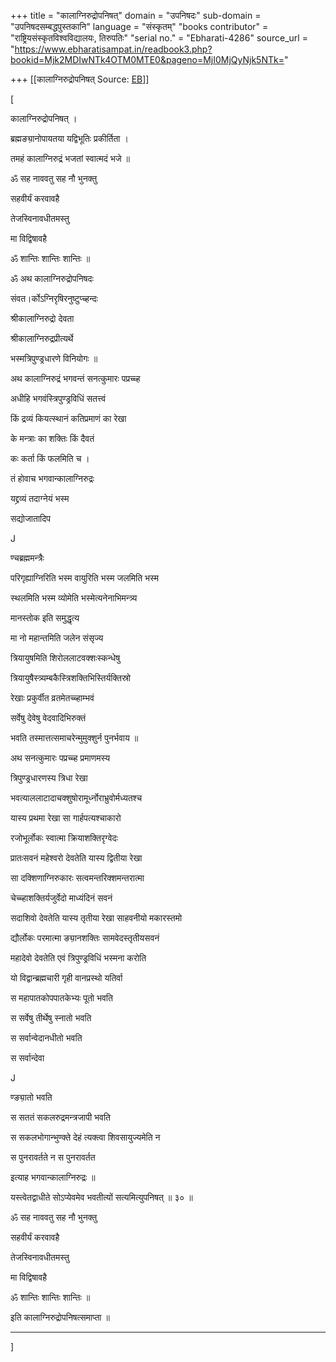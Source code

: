 +++
title = "कालाग्निरुद्रोपनिषत्"
domain = "उपनिषदः"
sub-domain = "उपनिषदसम्बद्धपुस्तकानि"
language = "संस्कृतम्"
"books contributor" = "राष्ट्रियसंस्कृतविश्वविद्यालयः, तिरुपतिः"
"serial no." = "Ebharati-4286"
source_url = "https://www.ebharatisampat.in/readbook3.php?bookid=Mjk2MDIwNTk4OTM0MTE0&pageno=MjI0MjQyNjk5NTk="

+++
[[कालाग्निरुद्रोपनिषत्	Source: [EB](https://www.ebharatisampat.in/readbook3.php?bookid=Mjk2MDIwNTk4OTM0MTE0&pageno=MjI0MjQyNjk5NTk=)]]

\[







कालाग्निरुद्रोपनिषत् ।



ब्रह्मङ्य़ानोपायतया यद्विभूतिः प्रकीर्तिता ।

तमहं कालाग्निरुद्रं भजतां स्वात्मदं भजे ॥



ॐ सह नाववतु सह नौ भुनक्तु

सहवीर्यं करवावहै

तेजस्विनावधीतमस्तु

मा विद्विषावहै

ॐ शान्तिः शान्तिः शान्तिः ॥



ॐ अथ कालाग्निरुद्रोपनिषदः

संवत।र्कोऽग्निरृषिरनुष्टुप्च्हन्दः

श्रीकालाग्निरुद्रो देवता

श्रीकालाग्निरुद्रप्रीत्यर्थे

भस्मत्रिपुण्ड्रधारणे विनियोगः ॥

अथ कालाग्निरुद्रं भगवन्तं सनत्कुमारः पप्रच्च्ह

अधीहि भगवंस्त्रिपुण्ड्रविधिं सतत्त्वं

किं द्रव्यं कियत्स्थानं कतिप्रमाणं का रेखा

के मन्त्राः का शक्तिः किं दैवतं

कः कर्ता किं फलमिति च ।

तं होवाच भगवान्कालाग्निरुद्रः

यद्द्रव्यं तदाग्नेयं भस्म

सद्योजातादिप

J

ण्चब्रह्ममन्त्रैः

परिगृह्याग्निरिति भस्म वायुरिति भस्म जलमिति भस्म

स्थलमिति भस्म व्योमेति भस्मेत्यनेनाभिमन्त्र्य

मानस्तोक इति समुद्धृत्य

मा नो महान्तमिति जलेन संसृज्य

त्रियायुषमिति शिरोललाटवक्शःस्कन्धेषु

त्रियायुषैस्त्र्यम्बकैस्त्रिशक्तिभिस्तिर्यक्तिस्रो

रेखाः प्रकुर्वीत व्रतमेतच्च्हाम्भवं

सर्वेषु देवेषु वेदवादिभिरुक्तं

भवति तस्मात्तत्समाचरेन्मुमुक्शुर्न पुनर्भवाय ॥

अथ सनत्कुमारः पप्रच्च्ह प्रमाणमस्य

त्रिपुण्ड्रधारणस्य त्रिधा रेखा

भवत्याललाटादाचक्शुषोरामूर्ध्नोराभ्रुवोर्मध्यतश्च

यास्य प्रथमा रेखा सा गार्हपत्यश्चाकारो

रजोभूर्लोकः स्वात्मा क्रियाशक्तिरृग्वेदः

प्रातःसवनं महेश्वरो देवतेति यास्य द्वितीया रेखा

सा दक्शिणाग्निरुकारः सत्वमन्तरिक्शमन्तरात्मा

चेच्च्हाशक्तिर्यजुर्वेदो माध्यंदिनं सवनं

सदाशिवो देवतेति यास्य तृतीया रेखा साहवनीयो मकारस्तमो

द्यौर्लोकः परमात्मा ङ्य़ानशक्तिः सामवेदस्तृतीयसवनं

महादेवो देवतेति एवं त्रिपुण्ड्रविधिं भस्मना करोति

यो विद्वान्ब्रह्मचारी गृही वानप्रस्थो यतिर्वा

स महापातकोपपातकेभ्यः पूतो भवति

स सर्वेषु तीर्थेषु स्नातो भवति

स सर्वान्वेदानधीतो भवति

स सर्वान्देवा

J

ण्ङ्य़ातो भवति

स सततं सकलरुद्रमन्त्रजापी भवति

स सकलभोगान्भुण्क्ते देहं त्यक्त्वा शिवसायुज्यमेति न

स पुनरावर्तते न स पुनरावर्तत

इत्याह भगवान्कालाग्निरुद्रः ॥

यस्त्वेतद्वाधीते सोऽप्येवमेव भवतीत्यों सत्यमित्युपनिषत् ॥ ३० ॥



ॐ सह नाववतु सह नौ भुनक्तु

सहवीर्यं करवावहै

तेजस्विनावधीतमस्तु

मा विद्विषावहै

ॐ शान्तिः शान्तिः शान्तिः ॥



इति कालाग्निरुद्रोपनिषत्समाप्ता ॥

-----------------------------




\]
